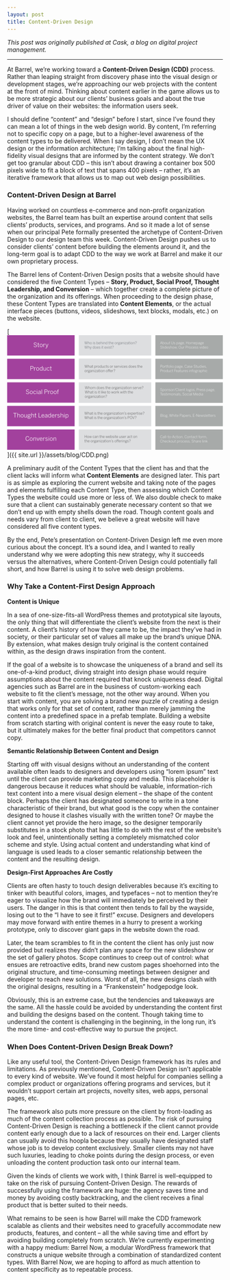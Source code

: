 ```yaml
---
layout: post
title: Content-Driven Design
---
```


*This post was originally published at Cask, a blog on digital project management.*

-----
At Barrel, we’re working toward a **Content-Driven Design (CDD)** process. Rather than leaping straight from discovery phase into the visual design or development stages, we’re approaching our web projects with the content at the front of mind. Thinking about content earlier in the game allows us to be more strategic about our clients’ business goals and about the true driver of value on their websites: the information users seek.<!-- more -->

I should define “content” and “design” before I start, since I’ve found they can mean a lot of things in the web design world. By content, I’m referring not to specific copy on a page, but to a higher-level awareness of the content types to be delivered. When I say design, I don’t mean the UX design or the information architecture; I’m talking about the final high-fidelity visual designs that are informed by the content strategy. We don’t get too granular about CDD – this isn’t about drawing a container box 500 pixels wide to fit a block of text that spans 400 pixels – rather, it’s an iterative framework that allows us to map out web design possibilities.

### Content-Driven Design at Barrel

Having worked on countless e-commerce and non-profit organization websites, the Barrel team has built an expertise around content that sells clients’ products, services, and programs. And so it made a lot of sense when our principal Pete formally presented the archetype of Content-Driven Design to our design team this week. Content-Driven Design pushes us to consider clients’ content before building the elements around it, and the long-term goal is to adapt CDD to the way we work at Barrel and make it our own proprietary process. 

The Barrel lens of Content-Driven Design posits that a website should have considered the five Content Types – **Story, Product, Social Proof, Thought Leadership, and Conversion** – which together create a complete picture of the organization and its offerings. When proceeding to the design phase, these Content Types are translated into **Content Elements**, or the actual interface pieces (buttons, videos, slideshows, text blocks, modals, etc.) on the website. 

[![Content Elements](/assets/blog/CDD.png)]({{ site.url }}/assets/blog/CDD.png)

A preliminary audit of the Content Types that the client has and that the client lacks will inform what **Content Elements** are designed later. This part is as simple as exploring the current website and taking note of the pages and elements fulfilling each Content Type, then assessing which Content Types the website could use more or less of. We also double check to make sure that a client can sustainably generate necessary content so that we don’t end up with empty shells down the road. Though content goals and needs vary from client to client, we believe a great website will have considered all five content types.

By the end, Pete’s presentation on Content-Driven Design left me even more curious about the concept. It’s a sound idea, and I wanted to really understand why we were adopting this new strategy, why it succeeds versus the alternatives, where Content-Driven Design could potentially fall short, and how Barrel is using it to solve web design problems.

### Why Take a Content-First Design Approach

**Content is Unique** 

In a sea of one-size-fits-all WordPress themes and prototypical site layouts, the only thing that will differentiate the client’s website from the next is their content. A client’s history of how they came to be, the impact they’ve had in society, or their particular set of values all make up the brand’s unique DNA. By extension, what makes design truly original is the content contained within, as the design draws inspiration from the content.

If the goal of a website is to showcase the uniqueness of a brand and sell its one-of-a-kind product, diving straight into design phase would require assumptions about the content required that knock uniqueness dead. Digital agencies such as Barrel are in the business of custom-working each website to fit the client’s message, not the other way around. When you start with content, you are solving a brand new puzzle of creating a design that works only for that set of content, rather than merely jamming the content into a predefined space in a prefab template. Building a website from scratch starting with original content is never the easy route to take, but it ultimately makes for the better final product that competitors cannot copy.

**Semantic Relationship Between Content and Design**

Starting off with visual designs without an understanding of the content available often leads to designers and developers using “lorem ipsum” text until the client can provide marketing copy and media. This placeholder is dangerous because it reduces what should be valuable, information-rich text content into a mere visual design element – the shape of the content block. Perhaps the client has designated someone to write in a tone characteristic of their brand, but what good is the copy when the container designed to house it clashes visually with the written tone? Or maybe the client cannot yet provide the hero image, so the designer temporarily substitutes in a stock photo that has little to do with the rest of the website’s look and feel, unintentionally setting a completely mismatched color scheme and style. Using actual content and understanding what kind of language is used leads to a closer semantic relationship between the content and the resulting design.

**Design-First Approaches Are Costly**

Clients are often hasty to touch design deliverables because it’s exciting to tinker with beautiful colors, images, and typefaces – not to mention they’re eager to visualize how the brand will immediately be perceived by their users. The danger in this is that content then tends to fall by the wayside, losing out to the “I have to see it first!” excuse. Designers and developers may move forward with entire themes in a hurry to present a working prototype, only to discover giant gaps in the website down the road.

Later, the team scrambles to fit in the content the client has only just now provided but realizes they didn’t plan any space for the new slideshow or the set of gallery photos. Scope continues to creep out of control: what ensues are retroactive edits, brand new custom pages shoehorned into the original structure, and time-consuming meetings between designer and developer to reach new solutions. Worst of all, the new designs clash with the original designs, resulting in a “Frankenstein” hodgepodge look.

Obviously, this is an extreme case, but the tendencies and takeaways are the same. All the hassle could be avoided by understanding the content first and building the designs based on the content. Though taking time to understand the content is challenging in the beginning, in the long run, it’s the more time- and cost-effective way to pursue the project.

### When Does Content-Driven Design Break Down? 

Like any useful tool, the Content-Driven Design framework has its rules and limitations. As previously mentioned, Content-Driven Design isn’t applicable to every kind of website. We’ve found it most helpful for companies selling a complex product or organizations offering programs and services, but it wouldn’t support certain art projects, novelty sites, web apps, personal pages, etc.

The framework also puts more pressure on the client by front-loading as much of the content collection process as possible. The risk of pursuing Content-Driven Design is reaching a bottleneck if the client cannot provide content early enough due to a lack of resources on their end. Larger clients can usually avoid this hoopla because they usually have designated staff whose job is to develop content exclusively. Smaller clients may not have such luxuries, leading to choke points during the design process, or even unloading the content production task onto our internal team.

Given the kinds of clients we work with, I think Barrel is well-equipped to take on the risk of pursuing Content-Driven Design. The rewards of successfully using the framework are huge: the agency saves time and money by avoiding costly backtracking, and the client receives a final product that is better suited to their needs.

What remains to be seen is how Barrel will make the CDD framework scalable as clients and their websites need to gracefully accommodate new products, features, and content – all the while saving time and effort by avoiding building completely from scratch. We’re currently experimenting with a happy medium: Barrel Now, a modular WordPress framework that constructs a unique website through a combination of standardized content types. With Barrel Now, we are hoping to afford as much attention to content specificity as to repeatable process.

